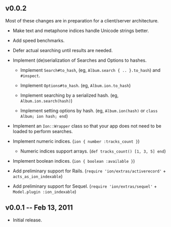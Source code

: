 v0.0.2
------

Most of these changes are in preparation for a client/server architecture.

 * Make text and metaphone indices handle Unicode strings better.

 * Add speed benchmarks.

 * Defer actual searching until results are needed.

 * Implement (de)serialization of Searches and Options to hashes.

     * Implement `Search#to_hash`, (eg, `Album.search { .. }.to_hash`)
       and `#inspect`.

     * Implement `Options#to_hash`. (eg, `Album.ion.to_hash`)

     * Implement searching by a serialized hash. (eg, `Album.ion.search(hash)`)

     * Implement setting options by hash. (eg, `Album.ion(hash)` or `class Album; ion hash; end`)

 * Implement an `Ion::Wrapper` class so that your app does not need to be
   loaded to perform searches.

 * Implement numeric indices. (`ion { number :tracks_count }`)

    * Numeric indices support arrays. (`def tracks_count() [1, 3, 5] end`)

 * Implement boolean indices. (`ion { boolean :available }`)

 * Add preliminary support for Rails. (`require 'ion/extras/activerecord'` + `acts_as_ion_indexable`)

 * Add preliminary support for Sequel. (`require 'ion/extras/sequel'` + `Model.plugin :ion_indexable`)

v0.0.1 -- Feb 13, 2011
----------------------

 * Initial release.

